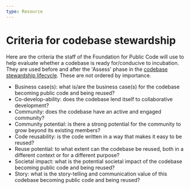 ```yaml
---
type: Resource
---
```


# Criteria  for codebase stewardship

Here are the criteria the staff of the Foundation for Public Code will use to help evaluate whether a codebase is ready for/conducive to incubation. They are used before and after the 'Assess' phase in the [codebase stewardship lifecycle](lifecycle.md). These are not ordered by importance.

* Business case(s): what is/are the business case(s) for the codebase becoming public code and being reused?
* Co-develop-ability: does the codebase lend itself to collaborative development?
* Community: does the codebase have an active and engaged community?
* Community potential: is there a strong potential for the community to grow beyond its existing members?
* Code reusability: is the code written in a way that makes it easy to be reused? 
* Reuse potential: to what extent can the codebase be reused, both in a different context or for a different purpose?
* Societal impact: what is the potential societal impact of the codebase becoming public code and being reused?
* Story: what is the story-telling and communication value of this codebase becoming public code and being reused?  



